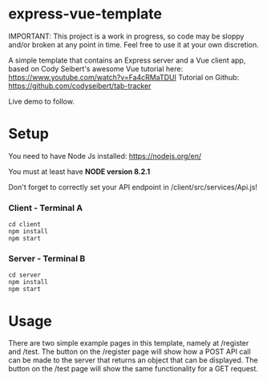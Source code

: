 # express-vue-template

IMPORTANT: This project is a work in progress, so code may be sloppy and/or broken at any point in time. Feel free to use it at your own discretion.

A simple template that contains an Express server and a Vue client app, based on Cody Seibert's awesome Vue tutorial here: https://www.youtube.com/watch?v=Fa4cRMaTDUI
Tutorial on Github: https://github.com/codyseibert/tab-tracker

Live demo to follow.

# Setup

You need to have Node Js installed: https://nodejs.org/en/

You must at least have **NODE version 8.2.1**

Don't forget to correctly set your API endpoint in /client/src/services/Api.js!

### Client - Terminal A
```
cd client
npm install
npm start
```

### Server - Terminal B
```
cd server
npm install
npm start
```
# Usage

There are two simple example pages in this template, namely at /register and /test. The button on the /register page will show how a POST API call can be made to the server that returns an object that can be displayed. The button on the /test page will show the same functionality for a GET request.
